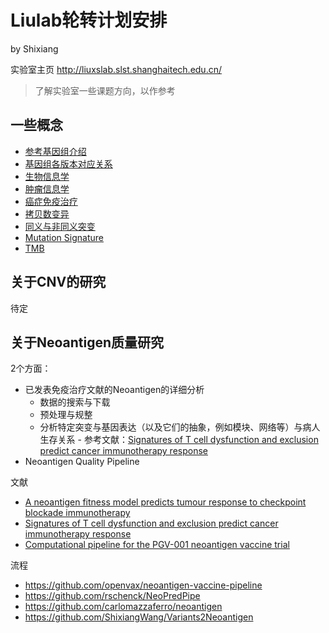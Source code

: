 # Liulab轮转计划安排

by Shixiang


实验室主页 <http://liuxslab.slst.shanghaitech.edu.cn/>

> 了解实验室一些课题方向，以作参考


## 一些概念

* [参考基因组介绍](https://notes.zz-zigzag.com/2016/10/reference-genome)
* [基因组各版本对应关系](http://www.bio-info-trainee.com/1469.html)
* [生物信息学](https://en.wikipedia.org/wiki/Bioinformatics)
* [肿瘤信息学](https://en.wikipedia.org/wiki/Oncogenomics)
* [癌症免疫治疗](https://en.wikipedia.org/wiki/Cancer_immunotherapy)
* [拷贝数变异](https://en.wikipedia.org/wiki/Copy-number_variation)
* [同义与非同义突变](https://en.wikipedia.org/wiki/Synonymous_substitution)
* [Mutation Signature](https://en.wikipedia.org/wiki/Mutational_signatures)
* [TMB](http://www.globecancer.com/azzx/show.php?itemid=3979)

## 关于CNV的研究

待定


## 关于Neoantigen质量研究

2个方面：

* 已发表免疫治疗文献的Neoantigen的详细分析
  * 数据的搜索与下载
  * 预处理与规整
  * 分析特定突变与基因表达（以及它们的抽象，例如模块、网络等）与病人生存关系 - 参考文献：[Signatures of T cell dysfunction and exclusion predict cancer immunotherapy response](https://www.nature.com/articles/s41591-018-0136-1)
* Neoantigen Quality Pipeline

文献

  * [A neoantigen fitness model predicts tumour response to checkpoint blockade immunotherapy](https://www.nature.com/articles/nature24473)
  * [Signatures of T cell dysfunction and exclusion predict cancer immunotherapy response](https://www.nature.com/articles/s41591-018-0136-1)
  * [Computational pipeline for the PGV-001 neoantigen vaccine trial ](https://www.biorxiv.org/content/biorxiv/early/2017/08/11/174516.full.pdf)
  
流程

  * https://github.com/openvax/neoantigen-vaccine-pipeline
  * https://github.com/rschenck/NeoPredPipe
  * https://github.com/carlomazzaferro/neoantigen
  * https://github.com/ShixiangWang/Variants2Neoantigen
